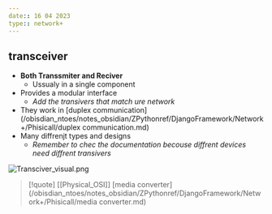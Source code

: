 ```yaml
---
date:: 16 04 2023
type:: network+
---
```

## transceiver
- **Both Transsmiter and Reciver**
	- Ussualy in a single component
- Provides a modular interface 
	- *Add the transivers that match ure network*
- They work in [duplex communication](/obisdian_ntoes/notes_obsidian/ZPythonref/DjangoFramework/Network+/Phisicall/duplex communication.md)
- Many diffrenjt types and designs 
	-  *Remember to chec the documentation becouse diffrent devices need diffrent transivers*

![Transciver_visual.png](/static/Transciver_visual.png)

>[!quote] [[Physical_OSI]] [media converter](/obisdian_ntoes/notes_obsidian/ZPythonref/DjangoFramework/Network+/Phisicall/media converter.md)